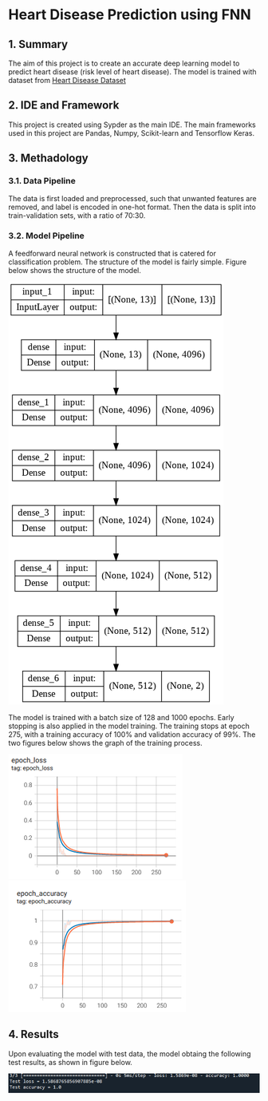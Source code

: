 # Heart Disease Prediction using FNN

## 1. Summary
The aim of this project is to create an accurate deep learning model to predict heart disease (risk level of heart disease). The model is trained with dataset from [Heart Disease Dataset](https://www.kaggle.com/datasets/johnsmith88/heart-disease-dataset)

## 2. IDE and Framework
This project is created using Sypder as the main IDE.  The main frameworks used in this project are Pandas, Numpy, Scikit-learn and Tensorflow Keras.

## 3. Methadology
### 3.1. Data Pipeline
The data is first loaded and preprocessed, such that unwanted features are removed, and label is encoded in one-hot format. Then the data is split into train-validation sets, with a ratio of 70:30.

### 3.2. Model Pipeline
A feedforward neural network is constructed that is catered for classification problem. The structure of the model is fairly simple. Figure below shows the structure of the model.

![Model](img/model.png)

The model is trained with a batch size of 128 and 1000 epochs. Early stopping is also applied in the model training. The training stops at epoch 275, with a training accuracy of 100% and validation accuracy of 99%. The two figures below shows the graph of the training process.

![Loss graph](img/loss.png) ![Accuracy graph](img/accuracy.png)

## 4. Results
Upon evaluating the model with test data, the model obtaing the following test results, as shown in  figure below.

![Test Result](img/test_result.png)
